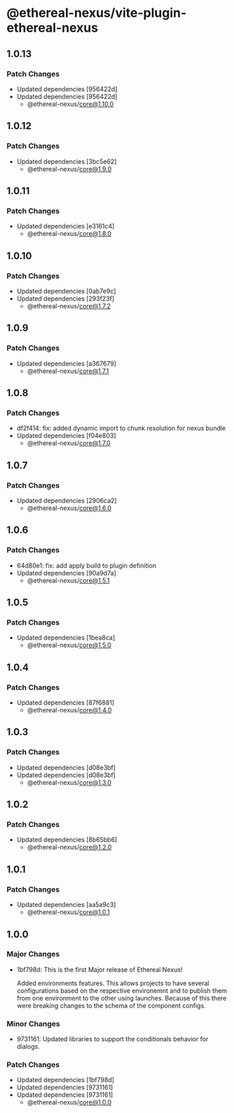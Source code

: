 # @ethereal-nexus/vite-plugin-ethereal-nexus

## 1.0.13

### Patch Changes

- Updated dependencies [956422d]
- Updated dependencies [956422d]
  - @ethereal-nexus/core@1.10.0

## 1.0.12

### Patch Changes

- Updated dependencies [3bc5e62]
  - @ethereal-nexus/core@1.9.0

## 1.0.11

### Patch Changes

- Updated dependencies [e3161c4]
  - @ethereal-nexus/core@1.8.0

## 1.0.10

### Patch Changes

- Updated dependencies [0ab7e9c]
- Updated dependencies [293f23f]
  - @ethereal-nexus/core@1.7.2

## 1.0.9

### Patch Changes

- Updated dependencies [a367679]
  - @ethereal-nexus/core@1.7.1

## 1.0.8

### Patch Changes

- df2f414: fix: added dynamic import to chunk resolution for nexus bundle
- Updated dependencies [f04e803]
  - @ethereal-nexus/core@1.7.0

## 1.0.7

### Patch Changes

- Updated dependencies [2906ca2]
  - @ethereal-nexus/core@1.6.0

## 1.0.6

### Patch Changes

- 64d80e1: fix: add apply build to plugin definition
- Updated dependencies [90a9d7a]
  - @ethereal-nexus/core@1.5.1

## 1.0.5

### Patch Changes

- Updated dependencies [1bea8ca]
  - @ethereal-nexus/core@1.5.0

## 1.0.4

### Patch Changes

- Updated dependencies [87f6881]
  - @ethereal-nexus/core@1.4.0

## 1.0.3

### Patch Changes

- Updated dependencies [d08e3bf]
- Updated dependencies [d08e3bf]
  - @ethereal-nexus/core@1.3.0

## 1.0.2

### Patch Changes

- Updated dependencies [8b65bb6]
  - @ethereal-nexus/core@1.2.0

## 1.0.1

### Patch Changes

- Updated dependencies [aa5a9c3]
  - @ethereal-nexus/core@1.0.1

## 1.0.0

### Major Changes

- 1bf798d: This is the first Major release of Ethereal Nexus!

  Added environments features. This allows projects to have several configurations based on the respective environemnt and to publish them from one environment to the other using launches.
  Because of this there were breaking changes to the schema of the component configs.

### Minor Changes

- 9731161: Updated libraries to support the conditionals behavior for dialogs.

### Patch Changes

- Updated dependencies [1bf798d]
- Updated dependencies [9731161]
- Updated dependencies [9731161]
  - @ethereal-nexus/core@1.0.0
